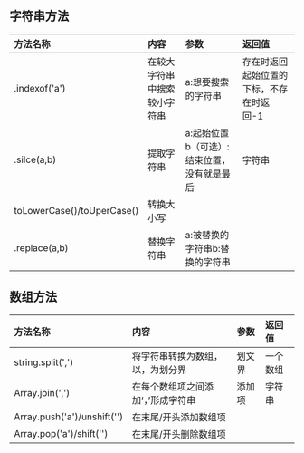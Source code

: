 ## 字符串方法
|方法名称|内容|参数|返回值|
|:--|:--|:--|:--|
|.indexof('a')|在较大字符串中搜索较小字符串|a:想要搜索的字符串|存在时返回起始位置的下标，不存在时返回-1|
|.silce(a,b)|提取字符串|a:起始位置 b（可选）:结束位置，没有就是最后|字符串|
|toLowerCase()/toUperCase()|转换大小写|||
|.replace(a,b)|替换字符串|a:被替换的字符串b:替换的字符串|
## 数组方法
|方法名称|内容|参数|返回值|
|:--|:--|:--|:--|
|string.split(',')|将字符串转换为数组，以，为划分界|划文界|一个数组|
|Array.join(',')|在每个数组项之间添加‘，’形成字符串|添加项|字符串|
|Array.push('a')/unshift('')|在末尾/开头添加数组项||
|Array.pop('a')/shift('')|在末尾/开头删除数组项|